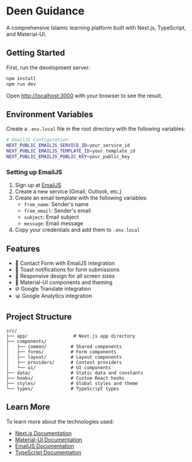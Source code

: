 # Deen Guidance

A comprehensive Islamic learning platform built with Next.js, TypeScript, and Material-UI.

## Getting Started

First, run the development server:

```bash
npm install
npm run dev
```

Open [http://localhost:3000](http://localhost:3000) with your browser to see the result.

## Environment Variables

Create a `.env.local` file in the root directory with the following variables:

```bash
# EmailJS Configuration
NEXT_PUBLIC_EMAILJS_SERVICE_ID=your_service_id
NEXT_PUBLIC_EMAILJS_TEMPLATE_ID=your_template_id
NEXT_PUBLIC_EMAILJS_PUBLIC_KEY=your_public_key
```

### Setting up EmailJS

1. Sign up at [EmailJS](https://www.emailjs.com/)
2. Create a new service (Gmail, Outlook, etc.)
3. Create an email template with the following variables:
   - `from_name`: Sender's name
   - `from_email`: Sender's email
   - `subject`: Email subject
   - `message`: Email message
4. Copy your credentials and add them to `.env.local`

## Features

- 📧 Contact Form with EmailJS integration
- 🔔 Toast notifications for form submissions
- 📱 Responsive design for all screen sizes
- 🎨 Material-UI components and theming
- 🌐 Google Translate integration
- 📊 Google Analytics integration

## Project Structure

```
src/
├── app/                 # Next.js app directory
├── components/         
│   ├── common/         # Shared components
│   ├── forms/          # Form components
│   ├── layout/         # Layout components
│   ├── providers/      # Context providers
│   └── ui/             # UI components
├── data/               # Static data and constants
├── hooks/              # Custom React hooks
├── styles/             # Global styles and theme
└── types/              # TypeScript types
```

## Learn More

To learn more about the technologies used:

- [Next.js Documentation](https://nextjs.org/docs)
- [Material-UI Documentation](https://mui.com/getting-started/overview/)
- [EmailJS Documentation](https://www.emailjs.com/docs/)
- [TypeScript Documentation](https://www.typescriptlang.org/docs/)